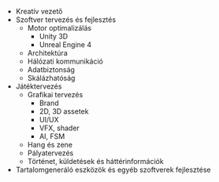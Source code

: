 * Kreatív vezető
* Szoftver tervezés és fejlesztés
  * Motor optimalizálás
    * Unity 3D
    * Unreal Engine 4
  * Architektúra
  * Hálózati kommunikáció
  * Adatbiztonság
  * Skálázhatóság
* Játéktervezés
  * Grafikai tervezés
    * Brand
    * 2D, 3D assetek
    * UI/UX
    * VFX, shader
    * AI, FSM
  * Hang és zene
  * Pályatervezés
  * Történet, küldetések és háttérinformációk
* Tartalomgeneráló eszközök és egyéb szoftverek fejlesztése